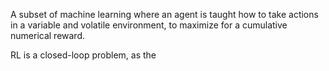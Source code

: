 A subset of machine learning where an agent is taught how to take actions in a variable and volatile environment, to maximize for a cumulative numerical reward.

RL is a closed-loop problem,  as the 